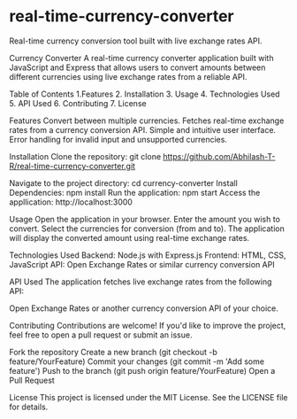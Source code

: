# real-time-currency-converter
Real-time currency conversion tool built with live exchange rates API.

Currency Converter
A real-time currency converter application built with JavaScript and Express that allows users to convert amounts between different currencies using live exchange rates from a reliable API.

Table of Contents
  1.Features
  2. Installation
  3. Usage
  4. Technologies Used
  5. API Used
  6. Contributing
  7. License

Features
  Convert between multiple currencies.
  Fetches real-time exchange rates from a currency conversion API.
  Simple and intuitive user interface.
  Error handling for invalid input and unsupported currencies.

Installation
  Clone the repository:
    git clone https://github.com/Abhilash-T-R/real-time-currency-converter.git

  Navigate to the project directory:
    cd currency-converter
  Install Dependencies:
    npm install
  Run the application:
    npm start
  Access the appllication:
    http://localhost:3000

Usage
Open the application in your browser.
Enter the amount you wish to convert.
Select the currencies for conversion (from and to).
The application will display the converted amount using real-time exchange rates.

Technologies Used
Backend: Node.js with Express.js
Frontend: HTML, CSS, JavaScript
API: Open Exchange Rates or similar currency conversion API

API Used
The application fetches live exchange rates from the following API:

Open Exchange Rates or another currency conversion API of your choice.

Contributing
Contributions are welcome! If you'd like to improve the project, feel free to open a pull request or submit an issue.

Fork the repository
Create a new branch (git checkout -b feature/YourFeature)
Commit your changes (git commit -m 'Add some feature')
Push to the branch (git push origin feature/YourFeature)
Open a Pull Request

License
This project is licensed under the MIT License. See the LICENSE file for details.
